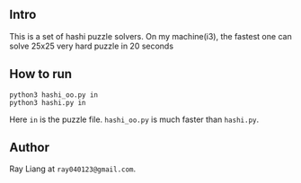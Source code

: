 Intro
-----
This is a set of hashi puzzle solvers. On my machine(i3), the fastest one can solve 25x25 very hard puzzle in 20 seconds

How to run
----------

    python3 hashi_oo.py in
    python3 hashi.py in

Here `in` is the puzzle file. `hashi_oo.py` is much faster than `hashi.py`.

Author
------
Ray Liang at `ray040123@gmail.com`.
